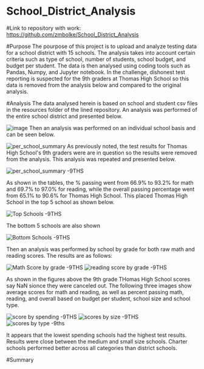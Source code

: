 # School_District_Analysis

#Link to repository with work: https://github.com/zmbolke/School_District_Analysis 

#Purpose
The pourpose of this project is to upload and analyze testing data for a school district with 15 schools. The analysis takes into account certain criteria such as type of school, number of students, school budget, and budget per student. The data is then analysed using coding tools such as Pandas, Numpy, and Jupyter notebook. In the challenge, dishonest test reporting is suspected for the 9th graders at Thomas High School so this data is removed from the analysis below and compared to the original analysis.  

#Analysis
The data analysed herein is based on school and student csv files in the resources folder of the lined repository. An analysis was performed of the entire school district and presented below.  

![image](https://user-images.githubusercontent.com/95301484/150464427-5058a347-39ee-4ac4-a71b-9e7bb0de618f.png)
Then an analysis was performed on an individual school basis and can be seen below.

![per_school_summary ](https://user-images.githubusercontent.com/95301484/150464805-bcde9807-f251-4a5d-b3e2-ae3613041dac.png)
As previously noted, the test results for Thomas High School's 9th graders were are in question so the results were removed from the analysis. This analysis was repeated and presented below.  

![per_school_summary -9THS](https://user-images.githubusercontent.com/95301484/150464955-bb5eea0d-df1b-48fb-9b95-e0b4551229ee.png)

As shown in the tables, the % passing went from 66.9% to 93.2% for math and 69.7% to 97.0% for reading, while the overall passing percentage went from 65.1% to 90.6% for Thomas High School.
This placed Thomas High School in the top 5 school as shown below. 

![Top Schools -9THS](https://user-images.githubusercontent.com/95301484/150465245-59f49ae9-e9f0-4f2e-b241-1b0a3b84fc0d.png)

The bottom 5 schools are also shown

![Bottom Schools -9THS](https://user-images.githubusercontent.com/95301484/150465269-35589aa8-28f4-470e-918c-042a1818836d.png)

Then an analysis was performed by school by grade for both raw math and reading scores. The results are as follows: 

![Math Score by grade -9THS](https://user-images.githubusercontent.com/95301484/150465486-8a7084b5-044f-4678-b931-cac9f2db6b25.png)
![reading score by grade -9THS](https://user-images.githubusercontent.com/95301484/150465499-81fdc9a8-50d0-45f5-944e-2047948a1fd9.png)

As shown in the figures above the 9th grade THomas High School scores say NaN sionce they were canceled out. 
The following three images show average scores for math and reading, as well as percent passing math, reading, and overall based on budget per student, school size and school type. 

![score by spending -9THS](https://user-images.githubusercontent.com/95301484/150465668-a767727d-b173-47f9-8a37-d2a40218de96.png)
![scores by size -9THS](https://user-images.githubusercontent.com/95301484/150465670-543ea6a4-dea4-4ca4-8d82-1ddbf020a95d.png)
![scores by type -9ths](https://user-images.githubusercontent.com/95301484/150465675-a0ea7e3b-a6dd-46c6-a052-20f37ca9fcef.png)

It appears that the lowest spending schools had the highest test results. 
Results were close between the medium and small size schools. 
Charter schools performed better across all categories than district schools. 

#Summary


